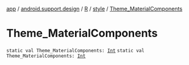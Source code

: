 [app](../../../index.md) / [android.support.design](../../index.md) / [R](../index.md) / [style](index.md) / [Theme_MaterialComponents](./-theme_-material-components.md)

# Theme_MaterialComponents

`static val Theme_MaterialComponents: `[`Int`](https://kotlinlang.org/api/latest/jvm/stdlib/kotlin/-int/index.html)
`static val Theme_MaterialComponents: `[`Int`](https://kotlinlang.org/api/latest/jvm/stdlib/kotlin/-int/index.html)